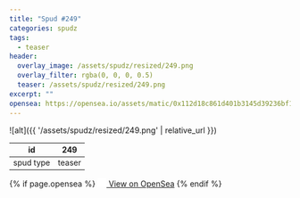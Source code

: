 ```yaml
---
title: "Spud #249"
categories: spudz
tags:
  - teaser
header:
  overlay_image: /assets/spudz/resized/249.png
  overlay_filter: rgba(0, 0, 0, 0.5)
  teaser: /assets/spudz/resized/249.png
excerpt: ""
opensea: https://opensea.io/assets/matic/0x112d18c861d401b3145d39236bf149f01e18beed/249
---
```

![alt]({{ '/assets/spudz/resized/249.png' | relative_url }})

| id | 249 |
|-|-|
| spud type | teaser |

{% if page.opensea %}
<a href="{{page.opensea}}" class="btn btn--info" onclick="window.open(this.href, '_blank'); return false;"><img src="/assets/images/opensea.svg" width="16px"><span>  View on OpenSea</span></a>
{% endif %}

